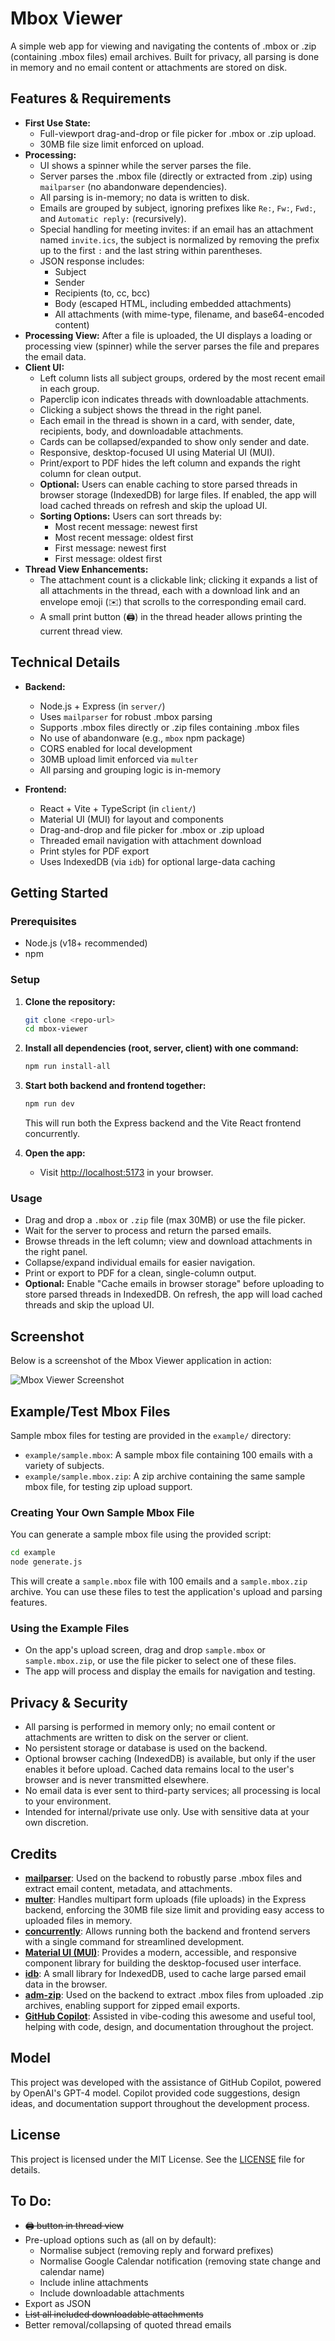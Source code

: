 # Mbox Viewer

A simple web app for viewing and navigating the contents of .mbox or .zip (containing .mbox files) email archives. Built for privacy, all parsing is done in memory and no email content or attachments are stored on disk.

## Features & Requirements

- **First Use State:**
  - Full-viewport drag-and-drop or file picker for .mbox or .zip upload.
  - 30MB file size limit enforced on upload.
- **Processing:**
  - UI shows a spinner while the server parses the file.
  - Server parses the .mbox file (directly or extracted from .zip) using `mailparser` (no abandonware dependencies).
  - All parsing is in-memory; no data is written to disk.
  - Emails are grouped by subject, ignoring prefixes like `Re:`, `Fw:`, `Fwd:`, and `Automatic reply:` (recursively).
  - Special handling for meeting invites: if an email has an attachment named `invite.ics`, the subject is normalized by removing the prefix up to the first `:` and the last string within parentheses.
  - JSON response includes:
    - Subject
    - Sender
    - Recipients (to, cc, bcc)
    - Body (escaped HTML, including embedded attachments)
    - All attachments (with mime-type, filename, and base64-encoded content)
- **Processing View:** After a file is uploaded, the UI displays a loading or processing view (spinner) while the server parses the file and prepares the email data.
- **Client UI:**
  - Left column lists all subject groups, ordered by the most recent email in each group.
  - Paperclip icon indicates threads with downloadable attachments.
  - Clicking a subject shows the thread in the right panel.
  - Each email in the thread is shown in a card, with sender, date, recipients, body, and downloadable attachments.
  - Cards can be collapsed/expanded to show only sender and date.
  - Responsive, desktop-focused UI using Material UI (MUI).
  - Print/export to PDF hides the left column and expands the right column for clean output.
  - **Optional:** Users can enable caching to store parsed threads in browser storage (IndexedDB) for large files. If enabled, the app will load cached threads on refresh and skip the upload UI.
  - **Sorting Options:** Users can sort threads by:
    - Most recent message: newest first
    - Most recent message: oldest first
    - First message: newest first
    - First message: oldest first
- **Thread View Enhancements:**
  - The attachment count is a clickable link; clicking it expands a list of all attachments in the thread, each with a download link and an envelope emoji (✉️) that scrolls to the corresponding email card.
  - A small print button (🖨️) in the thread header allows printing the current thread view.

## Technical Details

- **Backend:**

  - Node.js + Express (in `server/`)
  - Uses `mailparser` for robust .mbox parsing
  - Supports .mbox files directly or .zip files containing .mbox files
  - No use of abandonware (e.g., `mbox` npm package)
  - CORS enabled for local development
  - 30MB upload limit enforced via `multer`
  - All parsing and grouping logic is in-memory

- **Frontend:**
  - React + Vite + TypeScript (in `client/`)
  - Material UI (MUI) for layout and components
  - Drag-and-drop and file picker for .mbox or .zip upload
  - Threaded email navigation with attachment download
  - Print styles for PDF export
  - Uses IndexedDB (via `idb`) for optional large-data caching

## Getting Started

### Prerequisites

- Node.js (v18+ recommended)
- npm

### Setup

1. **Clone the repository:**

   ```sh
   git clone <repo-url>
   cd mbox-viewer
   ```

2. **Install all dependencies (root, server, client) with one command:**

   ```sh
   npm run install-all
   ```

3. **Start both backend and frontend together:**

   ```sh
   npm run dev
   ```

   This will run both the Express backend and the Vite React frontend concurrently.

4. **Open the app:**
   - Visit [http://localhost:5173](http://localhost:5173) in your browser.

### Usage

- Drag and drop a `.mbox` or `.zip` file (max 30MB) or use the file picker.
- Wait for the server to process and return the parsed emails.
- Browse threads in the left column; view and download attachments in the right panel.
- Collapse/expand individual emails for easier navigation.
- Print or export to PDF for a clean, single-column output.
- **Optional:** Enable "Cache emails in browser storage" before uploading to store parsed threads in IndexedDB. On refresh, the app will load cached threads and skip the upload UI.

## Screenshot

Below is a screenshot of the Mbox Viewer application in action:

![Mbox Viewer Screenshot](./screenshot.webp)

## Example/Test Mbox Files

Sample mbox files for testing are provided in the `example/` directory:

- `example/sample.mbox`: A sample mbox file containing 100 emails with a variety of subjects.
- `example/sample.mbox.zip`: A zip archive containing the same sample mbox file, for testing zip upload support.

### Creating Your Own Sample Mbox File

You can generate a sample mbox file using the provided script:

```sh
cd example
node generate.js
```

This will create a `sample.mbox` file with 100 emails and a `sample.mbox.zip` archive. You can use these files to test the application's upload and parsing features.

### Using the Example Files

- On the app's upload screen, drag and drop `sample.mbox` or `sample.mbox.zip`, or use the file picker to select one of these files.
- The app will process and display the emails for navigation and testing.

## Privacy & Security

- All parsing is performed in memory only; no email content or attachments are written to disk on the server or client.
- No persistent storage or database is used on the backend.
- Optional browser caching (IndexedDB) is available, but only if the user enables it before upload. Cached data remains local to the user's browser and is never transmitted elsewhere.
- No email data is ever sent to third-party services; all processing is local to your environment.
- Intended for internal/private use only. Use with sensitive data at your own discretion.

## Credits

- [**mailparser**](https://github.com/nodemailer/mailparser): Used on the backend to robustly parse .mbox files and extract email content, metadata, and attachments.
- [**multer**](https://github.com/expressjs/multer): Handles multipart form uploads (file uploads) in the Express backend, enforcing the 30MB file size limit and providing easy access to uploaded files in memory.
- [**concurrently**](https://github.com/open-cli-tools/concurrently): Allows running both the backend and frontend servers with a single command for streamlined development.
- [**Material UI (MUI)**](https://mui.com/): Provides a modern, accessible, and responsive component library for building the desktop-focused user interface.
- [**idb**](https://github.com/jakearchibald/idb): A small library for IndexedDB, used to cache large parsed email data in the browser.
- [**adm-zip**](https://github.com/cthackers/adm-zip): Used on the backend to extract .mbox files from uploaded .zip archives, enabling support for zipped email exports.
- [**GitHub Copilot**](https://github.com/features/copilot): Assisted in vibe-coding this awesome and useful tool, helping with code, design, and documentation throughout the project.

## Model

This project was developed with the assistance of GitHub Copilot, powered by OpenAI's GPT-4 model. Copilot provided code suggestions, design ideas, and documentation support throughout the development process.

## License

This project is licensed under the MIT License. See the [LICENSE](./LICENSE) file for details.

## To Do:

- ~~🖨️ button in thread view~~
- Pre-upload options such as (all on by default):
  - Normalise subject (removing reply and forward prefixes)
  - Normalise Google Calendar notification (removing state change and calendar name)
  - Include inline attachments
  - Include downloadable attachments
- Export as JSON
- ~~List all included downloadable attachments~~
- Better removal/collapsing of quoted thread emails
